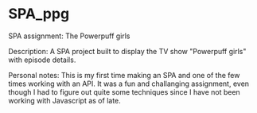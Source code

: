 # SPA_ppg
SPA assignment: The Powerpuff girls

Description:
A SPA project built to display the TV show "Powerpuff girls" with episode details.

Personal notes:
This is my first time making an SPA and one of the few times working with an API. It was a fun and challanging assignment, 
even though I had to figure out quite some techniques since I have not been working with Javascript as of late.

